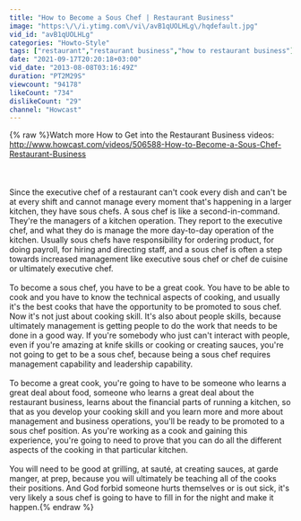 ```yaml
---
title: "How to Become a Sous Chef | Restaurant Business"
image: "https:\/\/i.ytimg.com\/vi\/avB1qUOLHLg\/hqdefault.jpg"
vid_id: "avB1qUOLHLg"
categories: "Howto-Style"
tags: ["restaurant","restaurant business","how to restaurant business"]
date: "2021-09-17T20:20:18+03:00"
vid_date: "2013-08-08T03:16:49Z"
duration: "PT2M29S"
viewcount: "94178"
likeCount: "734"
dislikeCount: "29"
channel: "Howcast"
---
```

{% raw %}Watch more How to Get into the Restaurant Business videos: <a rel="nofollow" target="blank" href="http://www.howcast.com/videos/506588-How-to-Become-a-Sous-Chef-Restaurant-Business">http://www.howcast.com/videos/506588-How-to-Become-a-Sous-Chef-Restaurant-Business</a><br /><br /><br /><br />Since the executive chef of a restaurant can't cook every dish and can't be at every shift and cannot manage every moment that's happening in a larger kitchen, they have sous chefs. A sous chef is like a second-in-command. They're the managers of a kitchen operation. They report to the executive chef, and what they do is manage the more day-to-day operation of the kitchen. Usually sous chefs have responsibility for ordering product, for doing payroll, for hiring and directing staff, and a sous chef is often a step towards increased management like executive sous chef or chef de cuisine or ultimately executive chef.<br /><br />To become a sous chef, you have to be a great cook. You have to be able to cook and you have to know the technical aspects of cooking, and usually it's the best cooks that have the opportunity to be promoted to sous chef. Now it's not just about cooking skill. It's also about people skills, because ultimately management is getting people to do the work that needs to be done in a good way. If you're somebody who just can't interact with people, even if you're amazing at knife skills or cooking or creating sauces, you're not going to get to be a sous chef, because being a sous chef requires management capability and leadership capability.<br /><br />To become a great cook, you're going to have to be someone who learns a great deal about food, someone who learns a great deal about the restaurant business, learns about the financial parts of running a kitchen, so that as you develop your cooking skill and you learn more and more about management and business operations, you'll be ready to be promoted to a sous chef position. As you're working as a cook and gaining this experience, you're going to need to prove that you can do all the different aspects of the cooking in that particular kitchen. <br /><br />You will need to be good at grilling, at sauté, at creating sauces, at garde manger, at prep, because you will ultimately be teaching all of the cooks their positions. And God forbid someone hurts themselves or is out sick, it's very likely a sous chef is going to have to fill in for the night and make it happen.{% endraw %}
